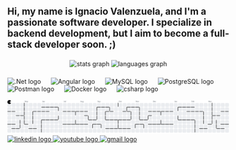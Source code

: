 <h2 align="left">Hi, my name is Ignacio Valenzuela, and I'm a passionate software developer. I specialize in backend development, but I aim to become a full-stack developer soon. ;)</h2>

###

<div align="center">
  <img src="https://github-readme-stats.vercel.app/api?username=NachoXx25&theme=dark&show_icons=true" height="150" alt="stats graph" />
  <img src="https://github-readme-stats.vercel.app/api/top-langs?username=NachoXx25&layout=compact&theme=dark" height="150" alt="languages graph" />
</div>

###

###

<div align="left">
  <img src="https://cdn.jsdelivr.net/gh/devicons/devicon@latest/icons/dotnetcore/dotnetcore-original.svg" height="50" alt=".Net logo"  />
  <img width="15" />
  <img src="https://cdn.jsdelivr.net/gh/devicons/devicon@latest/icons/angularjs/angularjs-original.svg" height="50" alt="Angular logo"  />
  <img width="15" />
  <img src="https://cdn.jsdelivr.net/gh/devicons/devicon@latest/icons/mysql/mysql-original-wordmark.svg" height="50" alt="MySQL logo"  />
  <img width="15" />
  <img src="https://cdn.jsdelivr.net/gh/devicons/devicon@latest/icons/postgresql/postgresql-original-wordmark.svg" height="50" alt="PostgreSQL logo"  />
  <img width="15" />
  <img src="https://cdn.jsdelivr.net/gh/devicons/devicon@latest/icons/postman/postman-original.svg" height="50" alt="Postman logo"  />
  <img width="15" />
  <img src="https://cdn.jsdelivr.net/gh/devicons/devicon@latest/icons/docker/docker-original.svg" height="50" alt="Docker logo"  />
  <img width="15" />
  <img src="https://cdn.jsdelivr.net/gh/devicons/devicon/icons/csharp/csharp-original.svg" height="50" alt="csharp logo"  />
</div>
<br/>
<picture>
  <source media="(prefers-color-scheme: dark)" srcset="https://raw.githubusercontent.com/NachoXx25/NachoXx25/output/pacman-contribution-graph-dark.svg">
  <source media="(prefers-color-scheme: light)" srcset="https://raw.githubusercontent.com/NachoXx25/NachoXx25/output/pacman-contribution-graph.svg">
  <img alt="pacman contribution graph" src="https://raw.githubusercontent.com/NachoXx25/NachoXx25/output/pacman-contribution-graph.svg">
</picture>
<br/>
<div align="left">
  <a href="https://www.linkedin.com/in/ignacio-valenzuela-531752261/" target="_blank">
    <img src="https://raw.githubusercontent.com/maurodesouza/profile-readme-generator/master/src/assets/icons/social/linkedin/default.svg" width="52" height="40" alt="linkedin logo"  />
  </a>
  <a href="https://www.youtube.com/@ignaciovalenzuela8034" target="_blank">
    <img src="https://raw.githubusercontent.com/maurodesouza/profile-readme-generator/master/src/assets/icons/social/youtube/default.svg" width="52" height="40" alt="youtube logo"  />
  </a>
  <a href="mailto:ignacio.alfonso2002@gmail.com" target="_blank">
    <img src="https://raw.githubusercontent.com/maurodesouza/profile-readme-generator/master/src/assets/icons/social/gmail/default.svg" width="52" height="40" alt="gmail logo"  />
  </a>
</div>

<!-- ![Snake animation](https://github.com/NachoXx25/NachoXx25/blob/output/snake.svg) -->
###
